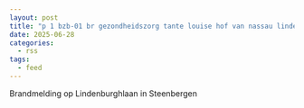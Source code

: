 ```yaml
---
layout: post
title: "p 1 bzb-01 br gezondheidszorg tante louise hof van nassau lindenburghlaan steenbergen nb"
date: 2025-06-28
categories: 
  - rss
tags: 
  - feed
---
```


Brandmelding op Lindenburghlaan in Steenbergen
